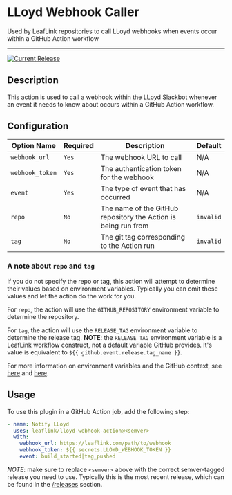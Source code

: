 # LLoyd Webhook Caller

Used by LeafLink repositories to call LLoyd webhooks when events occur within a GitHub Action workflow

---

[![Current Release](https://img.shields.io/badge/release-0.1.0-1eb0fc.svg)](https://github.com/leaflink/lloyd-webhook-action/releases/tag/0.1.0)

## Description

This action is used to call a webhook within the LLoyd Slackbot whenever an event it needs to know about occurs within a GitHub Action workflow.

## Configuration

| Option Name | Required | Description | Default |
| ----------- | -------- | ----------- | ------- |
| `webhook_url` | `Yes` | The webhook URL to call | N/A |
| `webhook_token` | `Yes` | The authentication token for the webhook | N/A |
| `event` | `Yes` | The type of event that has occurred | N/A |
| `repo` | `No` | The name of the GitHub repository the Action is being run from | `invalid` |
| `tag` | `No` | The git tag corresponding to the Action run | `invalid` |

### A note about `repo` and `tag`

If you do not specify the repo or tag, this action will attempt to determine their values based on environment variables. Typically you can omit these values and let the action do the work for you.

For `repo`, the action will use the `GITHUB_REPOSITORY` environment variable to determine the repository.

For `tag`, the action will use the `RELEASE_TAG` environment variable to determine the release tag. **NOTE**: the `RELEASE_TAG` environment variable is a LeafLink workflow construct, not a default variable GitHub provides. It's value is equivalent to `${{ github.event.release.tag_name }}`.

For more information on environment variables and the GitHub context, see [here](https://docs.github.com/en/free-pro-team@latest/actions/reference/environment-variables) and [here](https://docs.github.com/en/free-pro-team@latest/actions/reference/context-and-expression-syntax-for-github-actions).

## Usage

To use this plugin in a GitHub Action job, add the following step:

```yaml
- name: Notify LLoyd
  uses: leaflink/lloyd-webhook-action@<semver>
  with:
    webhook_url: https://leaflink.com/path/to/webhook
    webhook_token: ${{ secrets.LLOYD_WEBHOOK_TOKEN }}
    event: build_started|tag_pushed
```

*NOTE*: make sure to replace `<semver>` above with the correct semver-tagged release you need to use. Typically this is the most recent release, which can be found in the [/releases](/releases) section.

